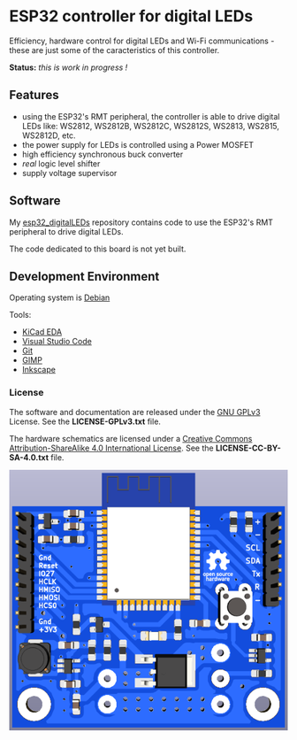 
# ESP32 controller for digital LEDs

Efficiency, hardware control for digital LEDs and Wi-Fi communications - these are just some of the caracteristics of this controller.

**Status:** *this is work in progress !*

## Features

- using the ESP32's RMT peripheral, the controller is able to drive digital LEDs like: WS2812, WS2812B, WS2812C, WS2812S, WS2813, WS2815, WS2812D, etc.
- the power supply for LEDs is controlled using a Power MOSFET
- high efficiency synchronous buck converter
- *real* logic level shifter
- supply voltage supervisor

## Software

My [esp32_digitalLEDs](https://github.com/CalinRadoni/esp32_digitalLEDs) repository contains code to use the ESP32's RMT peripheral to drive digital LEDs.

The code dedicated to this board is not yet built.

## Development Environment

Operating system is [Debian](https://www.debian.org/)

Tools:

- [KiCad EDA](http://kicad-pcb.org/)
- [Visual Studio Code](https://code.visualstudio.com/)
- [Git](https://git-scm.com/)
- [GIMP](https://www.gimp.org/)
- [Inkscape](https://inkscape.org/en/)

### License

The software and documentation are released under the [GNU GPLv3](http://www.gnu.org/licenses/gpl-3.0.html) License. See the __LICENSE-GPLv3.txt__ file.

The hardware schematics are licensed under a [Creative Commons Attribution-ShareAlike 4.0 International License](http://creativecommons.org/licenses/by-sa/4.0/).
See the __LICENSE-CC-BY-SA-4.0.txt__ file.

![board-front-img](Docs/board-front.png)
